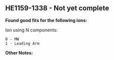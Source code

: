 ## HE1159-1338 - Not yet complete
**Found good fits for the following ions:**

Ion using N components:
```
0 - MW
1 - Leading Arm
```


**Other Notes:**

